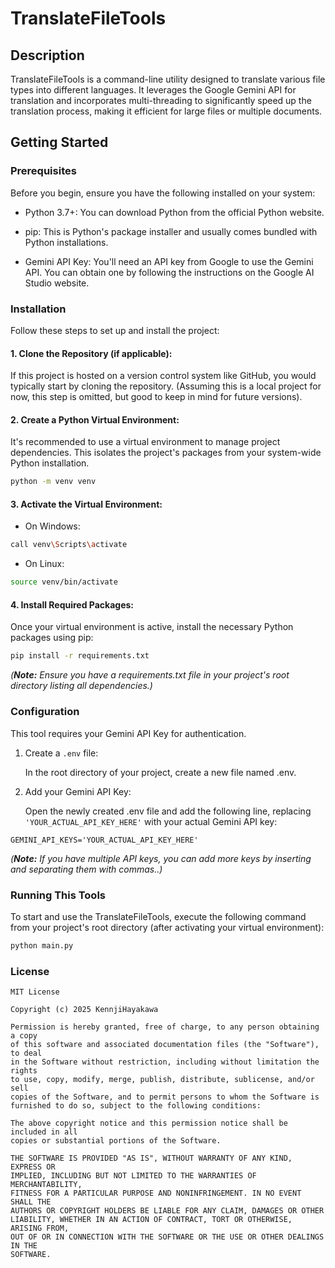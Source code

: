 # TranslateFileTools

## Description

TranslateFileTools is a command-line utility designed to translate various file types into different languages. It leverages the Google Gemini API for translation and incorporates multi-threading to significantly speed up the translation process, making it efficient for large files or multiple documents.

## Getting Started

### Prerequisites

Before you begin, ensure you have the following installed on your system:

* Python 3.7+: You can download Python from the official Python website.

* pip: This is Python's package installer and usually comes bundled with Python installations.

* Gemini API Key: You'll need an API key from Google to use the Gemini API. You can obtain one by following the instructions on the Google AI Studio website.

### Installation

Follow these steps to set up and install the project:

#### **1.** Clone the Repository (if applicable):

If this project is hosted on a version control system like GitHub, you would typically start by cloning the repository. (Assuming this is a local project for now, this step is omitted, but good to keep in mind for future versions).

#### **2.** Create a Python Virtual Environment:

It's recommended to use a virtual environment to manage project dependencies. This isolates the project's packages from your system-wide Python installation.

```bash
python -m venv venv
```
#### **3.** Activate the Virtual Environment:
* On Windows:
```bash
call venv\Scripts\activate
```
* On Linux:
```bash
source venv/bin/activate
```

#### **4.** Install Required Packages:
Once your virtual environment is active, install the necessary Python packages using pip:
```bash
pip install -r requirements.txt
```
*(**Note:** Ensure you have a requirements.txt file in your project's root directory listing all dependencies.)*

### Configuration

This tool requires your Gemini API Key for authentication.

1. Create a `.env` file:

    In the root directory of your project, create a new file named .env.

1. Add your Gemini API Key:

    Open the newly created .env file and add the following line, replacing `'YOUR_ACTUAL_API_KEY_HERE'` with your actual Gemini API key:

```env
GEMINI_API_KEYS='YOUR_ACTUAL_API_KEY_HERE'
```
*(**Note:** If you have multiple API keys, you can add more keys by inserting and separating them with commas..)*

### Running This Tools
To start and use the TranslateFileTools, execute the following command from your project's root directory (after activating your virtual environment):
```bash
python main.py
```

### License
```license
MIT License

Copyright (c) 2025 KennjiHayakawa

Permission is hereby granted, free of charge, to any person obtaining a copy
of this software and associated documentation files (the "Software"), to deal
in the Software without restriction, including without limitation the rights
to use, copy, modify, merge, publish, distribute, sublicense, and/or sell
copies of the Software, and to permit persons to whom the Software is
furnished to do so, subject to the following conditions:

The above copyright notice and this permission notice shall be included in all
copies or substantial portions of the Software.

THE SOFTWARE IS PROVIDED "AS IS", WITHOUT WARRANTY OF ANY KIND, EXPRESS OR
IMPLIED, INCLUDING BUT NOT LIMITED TO THE WARRANTIES OF MERCHANTABILITY,
FITNESS FOR A PARTICULAR PURPOSE AND NONINFRINGEMENT. IN NO EVENT SHALL THE
AUTHORS OR COPYRIGHT HOLDERS BE LIABLE FOR ANY CLAIM, DAMAGES OR OTHER
LIABILITY, WHETHER IN AN ACTION OF CONTRACT, TORT OR OTHERWISE, ARISING FROM,
OUT OF OR IN CONNECTION WITH THE SOFTWARE OR THE USE OR OTHER DEALINGS IN THE
SOFTWARE.
```
